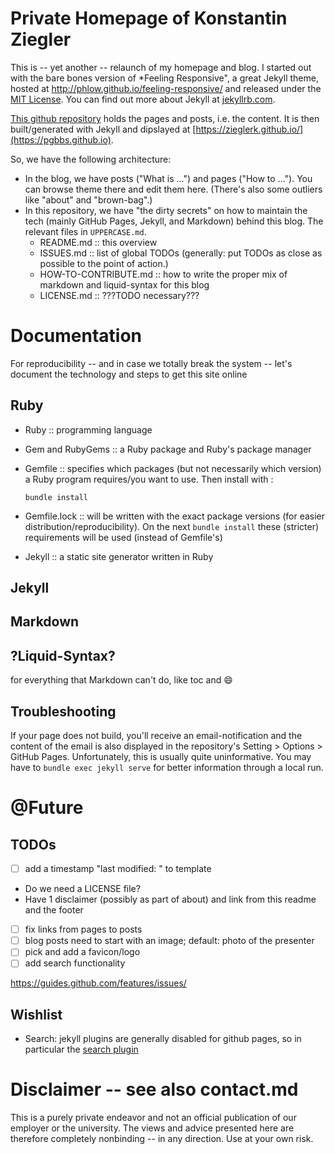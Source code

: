# Private Homepage of Konstantin Ziegler

This is -- yet another -- relaunch of my homepage and blog. I started out with the
bare bones version of *Feeling Responsive", a great Jekyll theme,
hosted at <http://phlow.github.io/feeling-responsive/> and released
under the [MIT
License](http://phlow.github.io/feeling-responsive/info/). You can
find out more about Jekyll at [jekyllrb.com](http://jekyllrb.com/).

[This github
repository](https://github.com/zieglerk/zieglerk.github.io)
holds the pages and posts, i.e. the content. It is then built/generated with
Jekyll and dipslayed at [https://zieglerk.github.io/](https://pgbbs.github.io).

So, we have the following architecture:
- In the blog, we have posts ("What is ...") and pages ("How to ...").
  You can browse theme there and edit them here. (There's also some outliers like "about" and "brown-bag".)
- In this repository, we have "the dirty secrets" on how to
  maintain the tech (mainly GitHub Pages, Jekyll, and Markdown) behind
  this blog. The relevant files in `UPPERCASE.md`.
  - README.md :: this overview
  - ISSUES.md :: list of global TODOs (generally: put TODOs as close as
    possible to the point of action.)
  - HOW-TO-CONTRIBUTE.md :: how to write the proper mix of markdown and
    liquid-syntax for this blog
  - LICENSE.md :: ???TODO necessary???

# Documentation

For reproducibility -- and in case we totally break the system --
let's document the technology and steps to get this site online

## Ruby

- Ruby :: programming language
- Gem and RubyGems :: a Ruby package and Ruby's package manager
- Gemfile :: specifies which packages (but not necessarily which
  version) a Ruby program requires/you want to use. Then install with
  :

      bundle install

- Gemfile.lock :: will be written with the exact package versions (for
  easier distribution/reproducibility). On the next `bundle install`
  these (stricter) requirements will be used (instead of Gemfile's)
- Jekyll :: a static site generator written in Ruby

## Jekyll

## Markdown

## ?Liquid-Syntax?

for everything that Markdown can't do, like toc and
:smile:

## Troubleshooting

If your page does not build, you'll receive an email-notification and
the content of the email is also displayed in the repository's Setting >
Options > GitHub Pages. Unfortunately, this is usually quite
uninformative. You may have to `bundle exec jekyll serve` for better
information through a local run.



# @Future

## TODOs

- [ ] add a timestamp "last modified: <file-date>" to template
- Do we need a LICENSE file?
- Have 1 disclaimer (possibly as part of about) and link from this
  readme and the footer
- [ ] fix links from pages to posts
- [ ] blog posts need to start with an image; default: photo of the presenter
- [ ] pick and add a favicon/logo
- [ ] add search functionality

https://guides.github.com/features/issues/

## Wishlist

- Search: jekyll plugins are generally disabled for github pages, so in
  particular the [search
  plugin](https://github.com/slashdotdash/jekyll-lunr-js-search/issues/82)

# Disclaimer -- see also contact.md

This is a purely private endeavor and not an official
publication of our employer or the university. The views and advice
presented here are therefore completely nonbinding -- in any
direction. Use at your own risk.
